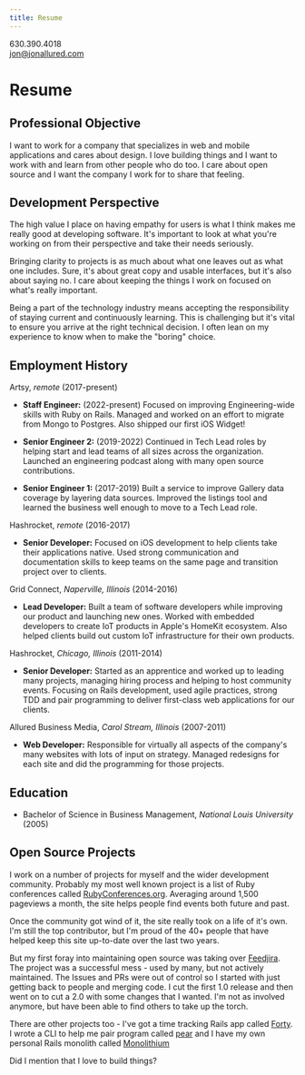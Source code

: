 ```yaml
---
title: Resume
---
```


<div id="contactDetails">
  <p>630.390.4018<br />
    <a href="mailto:jon@jonallured.com">jon@jonallured.com</a>
  </p>
</div>

# Resume

## Professional Objective

I want to work for a company that specializes in web and mobile applications and
cares about design. I love building things and I want to work with and learn
from other people who do too. I care about open source and I want the company I
work for to share that feeling.

## Development Perspective

The high value I place on having empathy for users is what I think makes me
really good at developing software. It's important to look at what you're
working on from their perspective and take their needs seriously.

Bringing clarity to projects is as much about what one leaves out as what one
includes. Sure, it's about great copy and usable interfaces, but it's also about
saying no. I care about keeping the things I work on focused on what's really
important.

Being a part of the technology industry means accepting the responsibility of
staying current and continuously learning. This is challenging but it's vital to
ensure you arrive at the right technical decision. I often lean on my experience
to know when to make the "boring" choice.

## Employment History

Artsy, _remote_ (2017-present)

* __Staff Engineer:__ (2022-present) Focused on improving Engineering-wide
  skills with Ruby on Rails. Managed and worked on an effort to migrate from
  Mongo to Postgres. Also shipped our first iOS Widget!

* __Senior Engineer 2:__ (2019-2022) Continued in Tech Lead roles by helping
  start and lead teams of all sizes across the organization. Launched an
  engineering podcast along with many open source contributions.

* __Senior Engineer 1:__ (2017-2019) Built a service to improve Gallery data
  coverage by layering data sources. Improved the listings tool and learned the
  business well enough to move to a Tech Lead role.

Hashrocket, _remote_ (2016-2017)

* __Senior Developer:__ Focused on iOS development to help clients take their
  applications native. Used strong communication and documentation skills to
  keep teams on the same page and transition project over to clients.

Grid Connect, _Naperville, Illinois_ (2014-2016)

* __Lead Developer:__ Built a team of software developers while improving our
  product and launching new ones. Worked with embedded developers to create IoT
  products in Apple's HomeKit ecosystem. Also helped clients build out custom
  IoT infrastructure for their own products.

Hashrocket, _Chicago, Illinois_ (2011-2014)

* __Senior Developer:__ Started as an apprentice and worked up to leading many
  projects, managing hiring process and helping to host community events.
  Focusing on Rails development, used agile practices, strong TDD and pair
  programming to deliver first-class web applications for our clients.

Allured Business Media, _Carol Stream, Illinois_ (2007-2011)

* __Web Developer:__ Responsible for virtually all aspects of the company's many
  websites with lots of input on strategy. Managed redesigns for each site and
  did the programming for those projects.

## Education

* Bachelor of Science in Business Management, _National Louis University_ (2005)

## Open Source Projects

I work on a number of projects for myself and the wider development community.
Probably my most well known project is a list of Ruby conferences called
[RubyConferences.org][rc]. Averaging around 1,500 pageviews a month, the site
helps people find events both future and past.

Once the community got wind of it, the site really took on a life of it's own.
I'm still the top contributor, but I'm proud of the 40+ people that have helped
keep this site up-to-date over the last two years.

But my first foray into maintaining open source was taking over [Feedjira][].
The project was a successful mess - used by many, but not actively maintained.
The Issues and PRs were out of control so I started with just getting back to
people and merging code. I cut the first 1.0 release and then went on to cut a
2.0 with some changes that I wanted. I'm not as involved anymore, but have been
able to find others to take up the torch.

There are other projects too - I've got a time tracking Rails app called
[Forty][]. I wrote a CLI to help me pair program called [pear][] and I have my
own personal Rails monolith called [Monolithium][]

Did I mention that I love to build things?

[rc]: http://rubyconferences.org
[lint]: https://github.com/jonallured/danger-commit_lint
[Feedjira]: https://github.com/feedjira/feedjira
[Forty]: https://github.com/verynicecode/forty-web
[pear]: https://github.com/jonallured/pear
[Monolithium]: https://github.com/jonallured/monolithium
